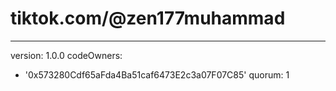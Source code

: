 # tiktok.com/@zen177muhammad
---
version: 1.0.0
codeOwners:
  - '0x573280Cdf65aFda4Ba51caf6473E2c3a07F07C85'
quorum: 1
